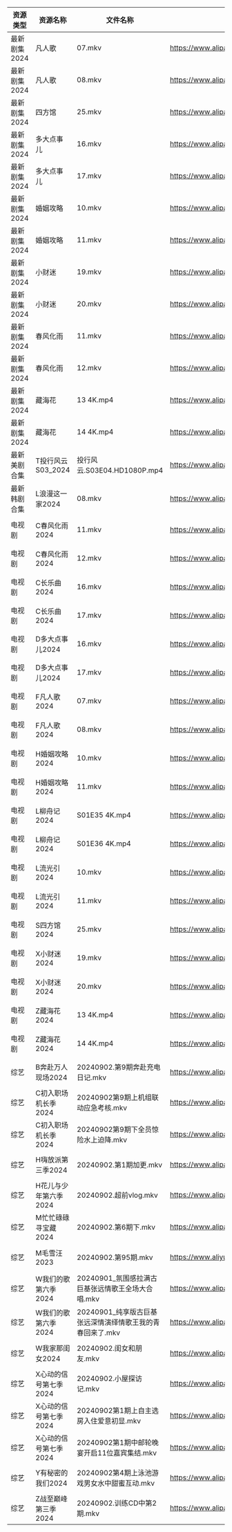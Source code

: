 | 资源类型     | 资源名称          | 文件名称                                | 分享链接                                      | 更新时间                |
| -------- | ------------- | ----------------------------------- | ----------------------------------------- | ------------------- |
| 最新剧集2024 | 凡人歌           | 07.mkv                              | https://www.alipan.com/s/xhQQPwczV5b      | 2024-09-02 20:10:05 |
| 最新剧集2024 | 凡人歌           | 08.mkv                              | https://www.alipan.com/s/xhQQPwczV5b      | 2024-09-02 20:10:05 |
| 最新剧集2024 | 四方馆           | 25.mkv                              | https://www.alipan.com/s/jjNWr2hoDP7      | 2024-09-02 19:10:11 |
| 最新剧集2024 | 多大点事儿         | 16.mkv                              | https://www.alipan.com/s/Ajpj9rPsxuQ      | 2024-09-02 19:10:14 |
| 最新剧集2024 | 多大点事儿         | 17.mkv                              | https://www.alipan.com/s/Ajpj9rPsxuQ      | 2024-09-02 19:10:14 |
| 最新剧集2024 | 婚姻攻略          | 10.mkv                              | https://www.alipan.com/s/uP4AwdnsAg2      | 2024-09-02 19:10:17 |
| 最新剧集2024 | 婚姻攻略          | 11.mkv                              | https://www.alipan.com/s/uP4AwdnsAg2      | 2024-09-02 19:10:17 |
| 最新剧集2024 | 小财迷           | 19.mkv                              | https://www.alipan.com/s/WT7GYCT6ddM      | 2024-09-02 14:10:26 |
| 最新剧集2024 | 小财迷           | 20.mkv                              | https://www.alipan.com/s/WT7GYCT6ddM      | 2024-09-02 14:10:26 |
| 最新剧集2024 | 春风化雨          | 11.mkv                              | https://www.alipan.com/s/UQzWYq7kGCM      | 2024-09-02 20:10:19 |
| 最新剧集2024 | 春风化雨          | 12.mkv                              | https://www.alipan.com/s/UQzWYq7kGCM      | 2024-09-02 20:10:19 |
| 最新剧集2024 | 藏海花           | 13 4K.mp4                           | https://www.alipan.com/s/iYoycURPfrB      | 2024-09-02 18:11:22 |
| 最新剧集2024 | 藏海花           | 14 4K.mp4                           | https://www.alipan.com/s/iYoycURPfrB      | 2024-09-02 18:11:22 |
| 最新美剧合集   | T投行风云S03_2024 | 投行风云.S03E04.HD1080P.mp4             | https://www.alipan.com/s/r4CJznux8Zc      | 2024-09-02 12:06:53 |
| 最新韩剧合集   | L浪漫这一家2024    | 08.mkv                              | https://www.alipan.com/s/TAmZbxvBoBi      | 2024-09-02 00:06:18 |
| 电视剧      | C春风化雨2024     | 11.mkv                              | https://www.alipan.com/s/9RtpeHmcLWc      | 2024-09-02 20:05:20 |
| 电视剧      | C春风化雨2024     | 12.mkv                              | https://www.alipan.com/s/9RtpeHmcLWc      | 2024-09-02 20:05:20 |
| 电视剧      | C长乐曲2024      | 16.mkv                              | https://www.alipan.com/s/FqLTUcC4oZY      | 2024-09-02 21:05:23 |
| 电视剧      | C长乐曲2024      | 17.mkv                              | https://www.alipan.com/s/FqLTUcC4oZY      | 2024-09-02 21:05:23 |
| 电视剧      | D多大点事儿2024    | 16.mkv                              | https://www.alipan.com/s/pNBiwfKUf9a      | 2024-09-02 19:05:26 |
| 电视剧      | D多大点事儿2024    | 17.mkv                              | https://www.alipan.com/s/pNBiwfKUf9a      | 2024-09-02 19:05:26 |
| 电视剧      | F凡人歌2024      | 07.mkv                              | https://www.alipan.com/s/WSYnyhtpFQc      | 2024-09-02 20:05:32 |
| 电视剧      | F凡人歌2024      | 08.mkv                              | https://www.alipan.com/s/WSYnyhtpFQc      | 2024-09-02 20:05:32 |
| 电视剧      | H婚姻攻略2024     | 10.mkv                              | https://www.alipan.com/s/779CvFTjhiF      | 2024-09-02 19:05:52 |
| 电视剧      | H婚姻攻略2024     | 11.mkv                              | https://www.alipan.com/s/779CvFTjhiF      | 2024-09-02 19:05:52 |
| 电视剧      | L柳舟记2024      | S01E35 4K.mp4                       | https://www.alipan.com/s/wDdCknHUD6o      | 2024-09-02 18:06:08 |
| 电视剧      | L柳舟记2024      | S01E36 4K.mp4                       | https://www.alipan.com/s/wDdCknHUD6o      | 2024-09-02 18:06:07 |
| 电视剧      | L流光引2024      | 10.mkv                              | https://www.alipan.com/s/vYdikVh5BuN      | 2024-09-02 19:06:12 |
| 电视剧      | L流光引2024      | 11.mkv                              | https://www.alipan.com/s/vYdikVh5BuN      | 2024-09-02 19:06:12 |
| 电视剧      | S四方馆2024      | 25.mkv                              | https://www.alipan.com/s/e7EuyRadZps      | 2024-09-02 19:06:38 |
| 电视剧      | X小财迷2024      | 19.mkv                              | https://www.alipan.com/s/QfSUm3N2tfB      | 2024-09-02 14:07:05 |
| 电视剧      | X小财迷2024      | 20.mkv                              | https://www.alipan.com/s/QfSUm3N2tfB      | 2024-09-02 14:07:04 |
| 电视剧      | Z藏海花2024      | 13 4K.mp4                           | https://www.alipan.com/s/zqg7QsAadFY      | 2024-09-02 18:07:29 |
| 电视剧      | Z藏海花2024      | 14 4K.mp4                           | https://www.alipan.com/s/zqg7QsAadFY      | 2024-09-02 18:07:28 |
| 综艺       | B奔赴万人现场2024   | 20240902.第9期奔赴充电日记.mkv              | https://www.alipan.com/s/4u7m3VMcqux      | 2024-09-02 14:07:31 |
| 综艺       | C初入职场机长季2024  | 20240902第9期上机组联动应急考核.mkv            | https://www.alipan.com/s/a9hmC3o2B18      | 2024-09-02 14:07:35 |
| 综艺       | C初入职场机长季2024  | 20240902第9期下全员惊险水上迫降.mkv            | https://www.alipan.com/s/a9hmC3o2B18      | 2024-09-02 14:07:35 |
| 综艺       | H嗨放派第三季2024   | 20240902.第1期加更.mkv                  | https://www.alipan.com/s/VRKJ132nbcQ      | 2024-09-02 14:07:48 |
| 综艺       | H花儿与少年第六季2024 | 20240902.超前vlog.mkv                 | https://www.alipan.com/s/etrBePtYsJ7      | 2024-09-02 14:07:54 |
| 综艺       | M忙忙碌碌寻宝藏2024  | 20240902.第6期下.mkv                   | https://www.alipan.com/s/TtfyudAgS8v      | 2024-09-02 14:08:11 |
| 综艺       | M毛雪汪2023      | 20240902.第95期.mkv                   | https://www.aliyundrive.com/s/asPqfgPRqAg | 2024-09-02 14:08:15 |
| 综艺       | W我们的歌第六季2024  | 20240901_氛围感拉满古巨基张远情歌王全场大合唱.mkv     | https://www.alipan.com/s/7QHb1Czg7nU      | 2024-09-02 00:08:57 |
| 综艺       | W我们的歌第六季2024  | 20240901_纯享版古巨基张远深情演绎情歌王我的青春回来了.mkv | https://www.alipan.com/s/7QHb1Czg7nU      | 2024-09-02 00:08:57 |
| 综艺       | W我家那闺女2024    | 20240902.闺女和朋友.mkv                  | https://www.alipan.com/s/6Zh3yAep1kC      | 2024-09-02 14:09:09 |
| 综艺       | X心动的信号第七季2024 | 20240902.小屋探访记.mkv                  | https://www.alipan.com/s/wQqfQxMS8Sx      | 2024-09-02 14:09:20 |
| 综艺       | X心动的信号第七季2024 | 20240902第1期上自主选房入住爱意初显.mkv          | https://www.alipan.com/s/wQqfQxMS8Sx      | 2024-09-02 20:09:03 |
| 综艺       | X心动的信号第七季2024 | 20240902第1期中邮轮晚宴开启11位嘉宾集结.mkv       | https://www.alipan.com/s/wQqfQxMS8Sx      | 2024-09-02 20:09:03 |
| 综艺       | Y有秘密的我们2024   | 20240902第4期上泳池游戏男女水中甜蜜互动.mkv        | https://www.alipan.com/s/knSE43DBBa6      | 2024-09-02 14:09:25 |
| 综艺       | Z战至巅峰第三季2024  | 20240902.训练CD中第2期.mkv               | https://www.alipan.com/s/5yE689QzaiL      | 2024-09-02 14:09:33 |
